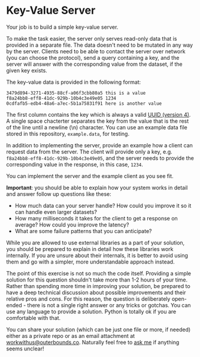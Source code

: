 # Key-Value Server

Your job is to build a simple key-value server. 

To make the task easier, the server only serves read-only data that is provided in a separate file. The data doesn't need to be mutated in any way by the server. Clients need to be able to contact the server over network (you can choose the protocol), send a query containing a key, and the server will answer with the corresponding value from the dataset, if the given key exists.

The key-value data is provided in the following format:
```
3479d894-3271-4935-88cf-a06f3cbb80a5 this is a value
f8a24bb8-eff8-41dc-929b-10b4c3e49e05 1234
0cdfafb5-edb4-48a6-a7ec-5b1a75831f91 here is another value
```
The first column contains the key which is always a valid [UUID (version 4)](https://en.wikipedia.org/wiki/Universally_unique_identifier#Version_4_(random)). A single space chacterter separates the key from the value that is the rest of the line until a newline (\n) character. You can use an example data file stored in this repository, `example.data`, for testing.

In addition to implementing the server, provide an example how a client can request data from the server. The client will provide only a key, e.g. `f8a24bb8-eff8-41dc-929b-10b4c3e49e05`, and the server needs to provide the corresponding value in the response, in this case, `1234`.

You can implement the server and the example client as you see fit. 

**Important**: you should be able to explain how your system works in detail and answer follow up questions like these:

- How much data can your server handle? How could you improve it so it can handle even larger datasets?
- How many milliseconds it takes for the client to get a response on average? How could you improve the latency?
- What are some failure patterns that you can anticipate?

While you are allowed to use external libraries as a part of your solution, you should be prepared to explain in detail how these libraries work internally. If you are unsure about their internals, it is better to avoid using them and go with a simpler, more understandable approach instead.

The point of this exercise is not so much the code itself. Providing a simple solution for this question shouldn't take more than 1-2 hours of your time. Rather than spending more time in improving your solution, be prepared to have a deep technical discussion about possible improvements and their relative pros and cons. For this reason, the question is deliberately open-ended - there is not a single right answer or any tricks or gotchas. You can use any language to provide a solution. Python is totally ok if you are comfortable with that.

You can share your solution (which can be just one file or more, if needed) either as a private repo or as an email attachment at [workwithus@outerbounds.co](mailto:workwithus@outerbounds.co). Naturally feel free to [ask me](mailto:savin@outerbounds.co) if anything seems unclear!
